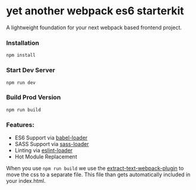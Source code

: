 # yet another webpack es6 starterkit

A lightweight foundation for your next webpack based frontend project.


### Installation

```
npm install
```

### Start Dev Server 

```
npm run dev
```

### Build Prod Version

```
npm run build
```

### Features:

* ES6 Support via [babel-loader](https://github.com/babel/babel-loader)
* SASS Support via [sass-loader](https://github.com/jtangelder/sass-loader)
* Linting via [eslint-loader](https://github.com/MoOx/eslint-loader)
* Hot Module Replacement

When you use `npm run build` we use the [extract-text-webpack-plugin](https://github.com/webpack/extract-text-webpack-plugin) to move the css to a separate file. This file than gets automatically included in your index.html.  
